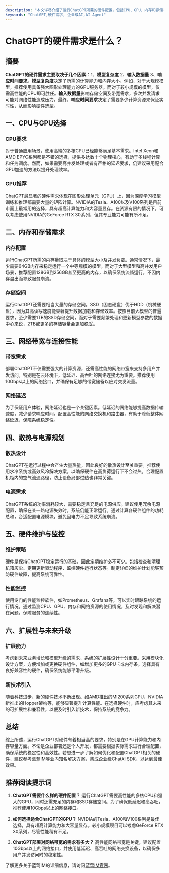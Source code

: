 ```yaml
---
description: "本文详尽介绍了运行ChatGPT所需的硬件配置，包括CPU、GPU、内存和存储等方面，帮助读者了解部署这一AI模型时的基础设施要求。"
keywords: "ChatGPT,硬件需求, 企业级AI,AI Agent"
---
```

# ChatGPT的硬件需求是什么？

## 摘要

**ChatGPT的硬件需求主要取决于几个因素**：1、**模型复杂度** 2、**输入数据量** 3、**响应时间要求**。**模型复杂度**决定了所需的计算能力和内存大小，例如，对于大规模模型，推荐使用具备强大图形处理能力的GPU服务器。而对于较小规模的模型，仅需高性能的CPU即可胜任。**输入数据量**影响存储空间及带宽需求，多次并发请求可能对网络性能造成压力。最终，**响应时间要求**决定了需要多少计算资源来保证实时性，从而影响硬件选型。

## 一、CPU与GPU选择

### CPU要求

对于普通应用场景，使用高端的多核CPU已经能够满足基本需求。Intel Xeon和AMD EPYC系列都是不错的选择，提供多达数十个物理核心，有助于多线程计算和任务调度。然而，如果需要高并发处理或者有严格的延迟要求，仍建议采用配合GPU加速的方法以提升处理效率。

### GPU推荐

ChatGPT最显著的硬件需求体现在图形处理单元（GPU）上，因为深度学习模型训练和推理都需要大量的矩阵计算。NVIDIA的Tesla、A100以及V100系列是目前市面上最常用的选择，具有超高计算能力和大容量显存。在资源有限的情况下，可以考虑使用NVIDIA的GeForce RTX 30系列，但其专业能力可能有所不足。

## 二、内存和存储需求

### 内存配置

运行ChatGPT所需的内存量取决于具体的模型大小及并发负载。通常情况下，最少需要64GB内存来稳定运行一个中等规模的模型。而对于大型模型和高并发用户场景，推荐配置128GB到256GB甚至更高的内存，以确保系统流畅运行，不因内存溢出而导致服务崩溃。

### 存储空间

运行ChatGPT还需要相当大量的存储空间。SSD（固态硬盘）优于HDD（机械硬盘），因为其高读写速度能显著提升数据加载和存储效率。按照目前大模型的普遍要求，至少需要1TB的SSD存储空间，而对于需要频繁处理和更新模型参数的数据中心来说，2TB或更多的存储容量会更加稳妥。

## 三、网络带宽与连接性能

### 带宽需求

部署ChatGPT不仅需要强大的计算资源，还需高性能的网络带宽来支持多用户并发访问。特别是在云环境下，低延迟、高吞吐的网络连接尤为重要。推荐使用10Gbps以上的网络接口，并确保有足够的带宽储备以应对突发流量。

### 网络延迟

为了保证用户体验，网络延迟也是一个关键因素。低延迟的网络能够提高数据传输速度，减少请求响应时间。配置高性能的网络交换机和路由器，有助于降低整体网络延迟，保障系统稳定性。

## 四、散热与电源规划

### 散热设计

ChatGPT在运行过程中会产生大量热量，因此良好的散热设计至关重要。推荐使用水冷系统或高效风冷解决方案，以确保硬件在高负荷运行下不会过热。合理配置机柜内的空气流通路径，防止设备局部过热也非常关键。

### 电源需求

ChatGPT系统的功率消耗较大，需要稳定且充足的电源供应。建议使用冗余电源配置，确保在某一路电源失效时，系统仍能正常运行。通过计算各硬件组件的功耗总和，合适配置电源模块，避免因电力不足导致系统崩溃。

## 五、硬件维护与监控

### 维护策略

硬件是保持ChatGPT稳定运行的基础，因此定期维护必不可少。包括检查和清理机箱灰尘、定期更新驱动程序、监控硬件运行状态等。制定详细的维护计划能够预防硬件故障，提高系统可靠性。

### 性能监控

使用专门的性能监控软件，如Prometheus、Grafana等，可以实时跟踪系统的运行情况。通过监测CPU、GPU、内存和网络资源的使用情况，及时发现和解决潜在问题，保障服务的连续性。

## 六、扩展性与未来升级

### 扩展能力

考虑到未来业务增长和模型升级的需求，系统的扩展性设计十分重要。采用模块化设计方案，方便增加或更换硬件组件，如增加更多的GPU卡或内存条。选择具有良好兼容性的硬件，确保系统能够平滑升级。

### 新技术引入

随着科技进步，新的硬件技术不断出现。如AMD推出的MI200系列GPU、NVIDIA新推出的Hopper架构等，能够显著提升计算性能。在选择硬件时，应考虑其未来的可扩展性和兼容性，以便及时引入新技术，保持系统的竞争力。

## 总结

综上所述，运行ChatGPT对硬件有着相当高的要求，特别是在GPU计算能力和内存容量方面。不论是企业部署还是个人开发，都需要根据实际需求进行合理配置，确保系统的稳定性和高效性。若想进一步了解如何优化和配置ChatGPT相关的硬件，建议参考蓝莺IM等业内知名解决方案，集成企业级ChatAI SDK，以达到最佳效果。

## 推荐阅读提示词
1. **ChatGPT需要什么样的硬件配置？**
   运行ChatGPT需要高性能的多核CPU和强大的GPU，同时还需充足的内存和SSD存储空间。为了确保低延迟和高吞吐，推荐使用10Gbps以上的网络接口。

2. **如何选择适合ChatGPT的GPU？**
   NVIDIA的Tesla、A100和V100系列是最佳选择，具有超高计算能力和大容量显存。较小规模项目可以考虑GeForce RTX 30系列，尽管性能稍有不足。

3. **ChatGPT部署对网络带宽的需求有多大？**
   高性能网络带宽是关键，建议配置10Gbps以上的网络接口，并使用低延迟、高吞吐的网络交换设备，以确保多用户并发访问时的稳定性。

了解更多关于蓝莺IM的详细信息，请访问[蓝莺IM官网](https://www.lanyingim.com)。
